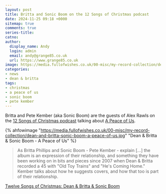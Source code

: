 ```yaml
---
layout: post
title: Britta and Sonic Boom on the 12 Songs of Christmas podcast
date: 2024-11-25 09:18 +0000
sitemap: true
comments: true
series-title:
catno:
author:
  display_name: Andy
  login: admin
  email: andy@grange85.co.uk
  url: https://www.grange85.co.uk
image: https://media.fullofwishes.co.uk/00-misc/my-record-collection/dean-and-britta-sonic-boom-a-peace-of-us.jpg
categories:
- news
- dean & britta
tags:
- christmas
- a peace of us
- sonic boom
- pete kember
---
```

Britta and Pete Kember (aka Sonic Boom) are the guests of Alex Rawls on the [12 Songs of Christmas podcast](https://www.twelvesongsofchristmas.com/) talking about [A Peace of Us](/database/dean-and-britta/releases/a-peace-of-us/).

{% ahfowimage "https://media.fullofwishes.co.uk/00-misc/my-record-collection/dean-and-britta-sonic-boom-a-peace-of-us.jpg" "Dean & Britta & Sonic Boom - A Peace of Us" %}

<blockquote>
As Britta Phillips and Sonic Boom - Pete Kember - explain  [...] the album is an expression of their relationship, and something they have been working on in bits and pieces since 2007 when Dean & Britta recorded a 45 with "Old Toy Trains" and "He's Coming Home." Kember talks about how he suggests covers, and how that too is part of their relationship.
</blockquote>
<p class="caption"><a href="https://www.podbean.com/ep/pb-h5ccg-1748a36">Twelve Songs of Christmas: Dean & Britta & Sonic Boom</a></p>


